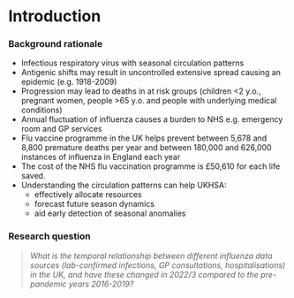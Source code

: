 # Introduction

### Background rationale

- Infectious respiratory virus with seasonal circulation patterns
- Antigenic shifts may result in uncontrolled extensive spread causing an epidemic (e.g. 1918-2009)
- Progression may lead to deaths in at risk groups (children  <2 y.o., pregnant women, people >65 y.o. and people with underlying medical conditions)
- Annual fluctuation of influenza causes a burden to NHS e.g. emergency room and GP services
- Flu vaccine programme in the UK helps prevent between 5,678 and 8,800 premature deaths per year and between 180,000 and 626,000 instances of influenza in England each year
- The cost of the NHS flu vaccination programme is £50,610 for each life saved.
- Understanding the circulation patterns can help UKHSA:
  - effectively allocate resources
  - forecast future season dynamics
  - aid early detection of seasonal anomalies 
  
### Research question

> *What is the temporal relationship between different influenza data sources (lab-confirmed infections, GP consultations, hospitalisations) in the UK, and have these changed in 2022/3 compared to the pre-pandemic years 2016-2019?*





